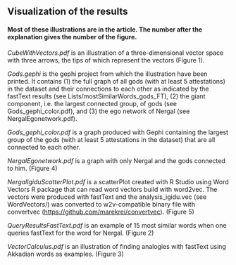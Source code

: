 ## Visualization of the results
#### Most of these illustrations are in the article. The number after the explanation gives the number of the figure.

*CubeWithVectors.pdf* is an illustration of a three-dimensional vector space with three arrows, the tips of which represent the vectors (Figure 1).

*Gods.gephi* is the gephi project from which the illustration have been printed. It contains (1) the full graph of all gods (with at least 5 attestations) in the dataset and their connections to each other as indicated by the fastText results (see Lists/mostSimilarWords_gods_FT), (2) the giant component, i.e. the largest connected group, of gods (see Gods_gephi_color.pdf), and (3) the ego network of Nergal (see NergalEgonetwork.pdf).

*Gods_gephi_color.pdf* is a graph produced with Gephi containing the largest group of the gods (with at least 5 attestations in the dataset) that are all connected to each other.

*NergalEgonetwork.pdf* is a graph with only Nergal and the gods connected to him. (Figure 4)

*NergalIgiduScatterPlot.pdf* is a scatterPlot created with R Studio using Word Vectors R package that can read word vectors build with word2vec. The vectors were produced with fastText and the analysis_igidu.vec (see WordVectors/) was converted to w2v-compatible binary file with convertvec (https://github.com/marekrei/convertvec). (Figure 5)

*QueryResultsFastText.pdf* is an example of 15 most similar words when one queries fastText for the word for Nergal. (Figure 2)

*VectorCalculus.pdf* is an illustration of finding analogies with fastText using Akkadian words as examples. (Figure 3)
